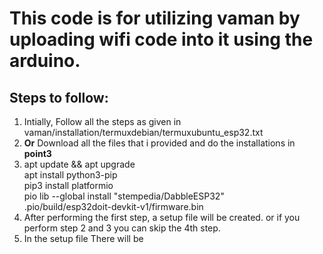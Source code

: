 # This code is for utilizing vaman by uploading wifi code into it using the arduino.

## Steps to follow:
1) Intially, Follow all the steps as given in vaman/installation/termuxdebian/termuxubuntu_esp32.txt
2) **Or** Download all the files that i provided and do the installations in <b> point3</b>
3) apt update && apt upgrade <br>
   apt install python3-pip <br>
   pip3 install platformio <br>
   pio lib --global install "stempedia/DabbleESP32" <br>
   .pio/build/esp32doit-devkit-v1/firmware.bin <br>
4) After performing the first step, a setup file will be created. or if you perform step 2 and 3 you can skip the 4th step.
5) In the setup file There will be 
